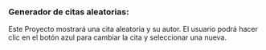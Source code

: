 ### Generador de citas aleatorias:
Este Proyecto mostrará una cita aleatoria y su autor. El usuario podrá hacer clic en el botón azul para cambiar la cita y seleccionar una nueva.
